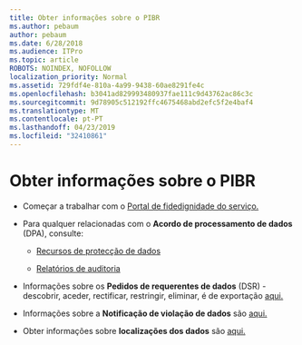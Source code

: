 ```yaml
---
title: Obter informações sobre o PIBR
ms.author: pebaum
author: pebaum
ms.date: 6/28/2018
ms.audience: ITPro
ms.topic: article
ROBOTS: NOINDEX, NOFOLLOW
localization_priority: Normal
ms.assetid: 729fdf4e-810a-4a99-9438-60ae8291fe4c
ms.openlocfilehash: b3041ad829993480937fae111c9d43762ac86c3c
ms.sourcegitcommit: 9d78905c512192ffc4675468abd2efc5f2e4baf4
ms.translationtype: MT
ms.contentlocale: pt-PT
ms.lasthandoff: 04/23/2019
ms.locfileid: "32410861"
---
```

# <a name="information-about-gdpr"></a>Obter informações sobre o PIBR

- Começar a trabalhar com o [Portal de fidedignidade do serviço.](https://servicetrust.microsoft.com/ViewPage/GDPRGetStarted)
    
- Para qualquer relacionadas com o **Acordo de processamento de dados** (DPA), consulte: 
    
  - [Recursos de protecção de dados](https://servicetrust.microsoft.com/ViewPage/TrustDocuments)
    
  - [Relatórios de auditoria](https://servicetrust.microsoft.com/ViewPage/MSComplianceGuide)
    
- Informações sobre os **Pedidos de requerentes de dados** (DSR) - descobrir, aceder, rectificar, restringir, eliminar, é de exportação [aqui.](https://docs.microsoft.com/microsoft-365/compliance/gdpr-dsr-office365)
    
- Informações sobre a **Notificação de violação de dados** são [aqui.](https://servicetrust.microsoft.com/ViewPage/GDPRBreach)
    
- Obter informações sobre **localizações dos dados** são [aqui.](https://products.office.com/where-is-your-data-located?ms.officeurl=datamaps&amp;geo=All#All)
    


